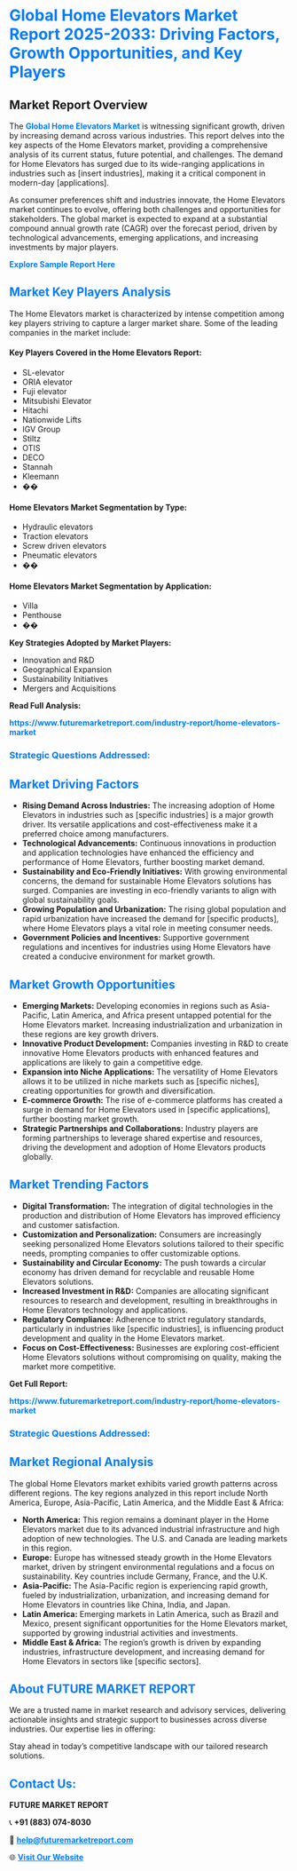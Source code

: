 <h1 style="color: #007BFF;">Global Home Elevators Market Report 2025-2033: Driving Factors, Growth Opportunities, and Key Players</h1>

<section id="overview">
<h2>Market Report Overview</h2>
<p>The <a href="https://www.futuremarketreport.com/industry-report/home-elevators-market" style="color: #007BFF; text-decoration: none;"><strong>Global Home Elevators Market</strong></a> is witnessing significant growth, driven by increasing demand across various industries. This report delves into the key aspects of the Home Elevators market, providing a comprehensive analysis of its current status, future potential, and challenges. The demand for Home Elevators has surged due to its wide-ranging applications in industries such as [insert industries], making it a critical component in modern-day [applications].</p>
<p>As consumer preferences shift and industries innovate, the Home Elevators market continues to evolve, offering both challenges and opportunities for stakeholders. The global market is expected to expand at a substantial compound annual growth rate (CAGR) over the forecast period, driven by technological advancements, emerging applications, and increasing investments by major players.</p>
</section>

<section id="overview">
<p><a href="https://www.futuremarketreport.com/request-sample/reportId=118550" style="color: #007BFF; text-decoration: none;"><strong>Explore Sample Report Here</strong></a></p>
</section>

<section id="key-players">
<h2 style="color: #007BFF;">Market Key Players Analysis</h2>
<p>The Home Elevators market is characterized by intense competition among key players striving to capture a larger market share. Some of the leading companies in the market include:</p>
<h4>Key Players Covered in the Home Elevators Report:</h4>
<ul><li>SL-elevator</li><li>ORIA elevator</li><li>Fuji elevator</li><li>Mitsubishi Elevator</li><li>Hitachi</li><li>Nationwide Lifts</li><li>IGV Group</li><li>Stiltz</li><li>OTIS</li><li>DECO</li><li>Stannah</li><li>Kleemann</li><li>��</li></ul>
<h4>Home Elevators Market Segmentation by Type:</h4>
<ul><li>Hydraulic elevators</li><li>Traction elevators</li><li>Screw driven elevators</li><li>Pneumatic elevators</li><li>��</li></ul>

<h4>Home Elevators Market Segmentation by Application:</h4>
<ul><li>Villa</li><li>Penthouse</li><li>��</li></ul>
<p><strong>Key Strategies Adopted by Market Players:</strong></p>
<ul>
<li>Innovation and R&D</li>
<li>Geographical Expansion</li>
<li>Sustainability Initiatives</li>
<li>Mergers and Acquisitions</li>
</ul>
</section>

<section>
<p><strong>Read Full Analysis: </strong></p><a href="https://www.futuremarketreport.com/industry-report/home-elevators-market" style="color: #007BFF; text-decoration: none;"><strong>https://www.futuremarketreport.com/industry-report/home-elevators-market</strong></a>
<h3 style="color: #007BFF;">Strategic Questions Addressed:</h3>
</section>

<section id="driving-factors">
<h2 style="color: #007BFF;">Market Driving Factors</h2>
<ul>
<li><strong>Rising Demand Across Industries:</strong> The increasing adoption of Home Elevators in industries such as [specific industries] is a major growth driver. Its versatile applications and cost-effectiveness make it a preferred choice among manufacturers.</li>
<li><strong>Technological Advancements:</strong> Continuous innovations in production and application technologies have enhanced the efficiency and performance of Home Elevators, further boosting market demand.</li>
<li><strong>Sustainability and Eco-Friendly Initiatives:</strong> With growing environmental concerns, the demand for sustainable Home Elevators solutions has surged. Companies are investing in eco-friendly variants to align with global sustainability goals.</li>
<li><strong>Growing Population and Urbanization:</strong> The rising global population and rapid urbanization have increased the demand for [specific products], where Home Elevators plays a vital role in meeting consumer needs.</li>
<li><strong>Government Policies and Incentives:</strong> Supportive government regulations and incentives for industries using Home Elevators have created a conducive environment for market growth.</li>
</ul>
</section>

<section id="growth-opportunities">
<h2 style="color: #007BFF;">Market Growth Opportunities</h2>
<ul>
<li><strong>Emerging Markets:</strong> Developing economies in regions such as Asia-Pacific, Latin America, and Africa present untapped potential for the Home Elevators market. Increasing industrialization and urbanization in these regions are key growth drivers.</li>
<li><strong>Innovative Product Development:</strong> Companies investing in R&D to create innovative Home Elevators products with enhanced features and applications are likely to gain a competitive edge.</li>
<li><strong>Expansion into Niche Applications:</strong> The versatility of Home Elevators allows it to be utilized in niche markets such as [specific niches], creating opportunities for growth and diversification.</li>
<li><strong>E-commerce Growth:</strong> The rise of e-commerce platforms has created a surge in demand for Home Elevators used in [specific applications], further boosting market growth.</li>
<li><strong>Strategic Partnerships and Collaborations:</strong> Industry players are forming partnerships to leverage shared expertise and resources, driving the development and adoption of Home Elevators products globally.</li>
</ul>
</section>

<section id="trending-factors">
<h2 style="color: #007BFF;">Market Trending Factors</h2>
<ul>
<li><strong>Digital Transformation:</strong> The integration of digital technologies in the production and distribution of Home Elevators has improved efficiency and customer satisfaction.</li>
<li><strong>Customization and Personalization:</strong> Consumers are increasingly seeking personalized Home Elevators solutions tailored to their specific needs, prompting companies to offer customizable options.</li>
<li><strong>Sustainability and Circular Economy:</strong> The push towards a circular economy has driven demand for recyclable and reusable Home Elevators solutions.</li>
<li><strong>Increased Investment in R&D:</strong> Companies are allocating significant resources to research and development, resulting in breakthroughs in Home Elevators technology and applications.</li>
<li><strong>Regulatory Compliance:</strong> Adherence to strict regulatory standards, particularly in industries like [specific industries], is influencing product development and quality in the Home Elevators market.</li>
<li><strong>Focus on Cost-Effectiveness:</strong> Businesses are exploring cost-efficient Home Elevators solutions without compromising on quality, making the market more competitive.</li>
</ul>
</section>

<section>
<p><strong>Get Full Report: </strong></p><a href="https://www.futuremarketreport.com/industry-report/home-elevators-market" style="color: #007BFF; text-decoration: none;"><strong>https://www.futuremarketreport.com/industry-report/home-elevators-market</strong></a>
<h3 style="color: #007BFF;">Strategic Questions Addressed:</h3>
</section>


<section id="regional-analysis">
<h2 style="color: #007BFF;">Market Regional Analysis</h2>
<p>The global Home Elevators market exhibits varied growth patterns across different regions. The key regions analyzed in this report include North America, Europe, Asia-Pacific, Latin America, and the Middle East & Africa:</p>
<ul>
<li><strong>North America:</strong> This region remains a dominant player in the Home Elevators market due to its advanced industrial infrastructure and high adoption of new technologies. The U.S. and Canada are leading markets in this region.</li>
<li><strong>Europe:</strong> Europe has witnessed steady growth in the Home Elevators market, driven by stringent environmental regulations and a focus on sustainability. Key countries include Germany, France, and the U.K.</li>
<li><strong>Asia-Pacific:</strong> The Asia-Pacific region is experiencing rapid growth, fueled by industrialization, urbanization, and increasing demand for Home Elevators in countries like China, India, and Japan.</li>
<li><strong>Latin America:</strong> Emerging markets in Latin America, such as Brazil and Mexico, present significant opportunities for the Home Elevators market, supported by growing industrial activities and investments.</li>
<li><strong>Middle East & Africa:</strong> The region’s growth is driven by expanding industries, infrastructure development, and increasing demand for Home Elevators in sectors like [specific sectors].</li>
</ul>
</section>

<footer>
<h2 style="color: #007BFF;">About FUTURE MARKET REPORT</h2>
<p>We are a trusted name in market research and advisory services, delivering actionable insights and strategic support to businesses across diverse industries. Our expertise lies in offering:</p>

<p>Stay ahead in today’s competitive landscape with our tailored research solutions.</p>

<h2 style="color: #007BFF;">Contact Us:</h2>
<p><strong>FUTURE MARKET REPORT</strong></p>
<p>📞 <strong>+91 (883) 074-8030</strong></p>
<p>📧 <strong><a href="mailto:help@futuremarketreport.com" style="color: #007BFF;">help@futuremarketreport.com</a></strong></p>
<p>🌐 <strong><a href="https://www.futuremarketreport.com/" style="color: #007BFF;">Visit Our Website</a></strong></p>
</footer>